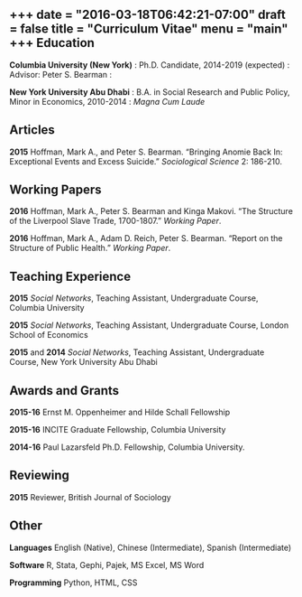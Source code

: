 +++
date = "2016-03-18T06:42:21-07:00"
draft = false
title = "Curriculum Vitae"
menu = "main"
+++
Education
---------

**Columbia University (New York)**
: Ph.D. Candidate, 2014-2019 (expected)
: Advisor: Peter S. Bearman
: &nbsp;

**New York University Abu Dhabi**
: B.A. in Social Research and Public Policy, Minor in Economics, 2010-2014
: _Magna Cum Laude_

Articles
---------

**2015**	Hoffman, Mark A., and Peter S. Bearman. “Bringing Anomie Back In: Exceptional Events and Excess Suicide.” _Sociological Science_ 2: 186-210.

Working Papers
-----

**2016**  Hoffman, Mark A., Peter S. Bearman and Kinga Makovi. “The Structure of the Liverpool Slave Trade, 1700-1807.” _Working Paper_.

**2016**  Hoffman, Mark A., Adam D. Reich, Peter S. Bearman. “Report on the Structure of Public Health.” _Working Paper_.

Teaching Experience
----

**2015** _Social Networks_, Teaching Assistant, Undergraduate Course, Columbia University

**2015** _Social Networks_, Teaching Assistant, Undergraduate Course, London School of Economics

**2015** and **2014** _Social Networks_, Teaching Assistant, Undergraduate Course, New York University Abu Dhabi

Awards and Grants
---
**2015-16**  Ernst M. Oppenheimer and Hilde Schall Fellowship

**2015-16**  INCITE Graduate Fellowship, Columbia University

**2014-16**  Paul Lazarsfeld Ph.D. Fellowship, Columbia University.

Reviewing
----
**2015**    Reviewer, British Journal of Sociology

Other
---
**Languages**
English (Native), Chinese (Intermediate), Spanish (Intermediate)

**Software**
R, Stata, Gephi, Pajek, MS Excel, MS Word

**Programming**
Python, HTML, CSS
